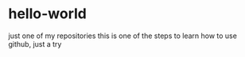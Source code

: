 # hello-world
just one of  my repositories 
this is one of the steps to learn how to use github, just a try
